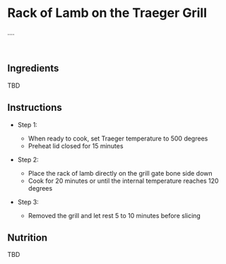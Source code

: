 # Rack of Lamb on the Traeger Grill
....

<br>

## Ingredients
TBD

## Instructions
- Step 1:
  - When ready to cook, set Traeger temperature to 500 degrees 
  - Preheat lid closed for 15 minutes
    
- Step 2:
  - Place the rack of lamb directly on the grill gate bone side down
  - Cook for 20 minutes or until the internal temperature reaches 120 degrees
        
- Step 3:
  - Removed the grill and let rest 5 to 10 minutes before slicing

## Nutrition
TBD